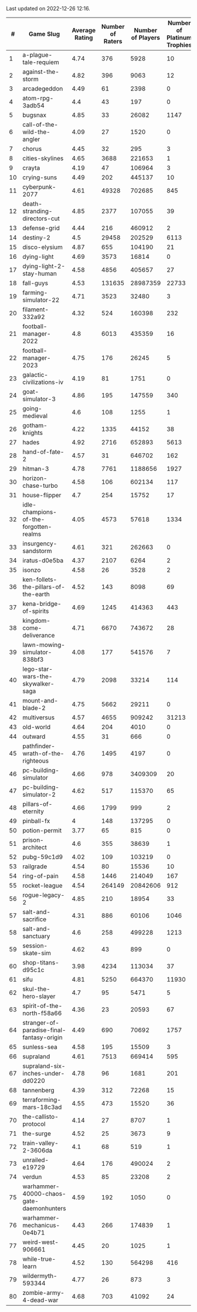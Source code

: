 Last updated on 2022-12-26 12:16.


|#|Game Slug|Average Rating|Number of Raters|Number of Players|Number of Platinum Trophies|Max Rarity (%)|
|---|---|---|---|---|---|---|
|1|a-plague-tale-requiem|4.74|376|5928|10|91|
|2|against-the-storm|4.82|396|9063|12|33|
|3|arcadegeddon|4.49|61|2398|0|91|
|4|atom-rpg-3adb54|4.4|43|197|0|98|
|5|bugsnax|4.85|33|26082|1147|97|
|6|call-of-the-wild-the-angler|4.09|27|1520|0|47|
|7|chorus|4.45|32|295|3|85|
|8|cities-skylines|4.65|3688|221653|1|72|
|9|crayta|4.19|47|106964|3|23|
|10|crying-suns|4.49|202|445137|10|65|
|11|cyberpunk-2077|4.61|49328|702685|845|64|
|12|death-stranding-directors-cut|4.85|2377|107055|39|76|
|13|defense-grid|4.44|216|460912|2|80|
|14|destiny-2|4.5|29458|202529|6113|94|
|15|disco-elysium|4.87|655|104190|21|28|
|16|dying-light|4.69|3573|16814|0|96|
|17|dying-light-2-stay-human|4.58|4856|405657|27|4|
|18|fall-guys|4.53|131635|28987359|22733|7|
|19|farming-simulator-22|4.71|3523|32480|3|78|
|20|filament-332a92|4.32|524|160398|232|93|
|21|football-manager-2022|4.8|6013|435359|16|49|
|22|football-manager-2023|4.75|176|26245|5|79|
|23|galactic-civilizations-iv|4.19|81|1751|0|80|
|24|goat-simulator-3|4.86|195|147559|340|91|
|25|going-medieval|4.6|108|1255|1|67|
|26|gotham-knights|4.22|1335|44152|38|18|
|27|hades|4.92|2716|652893|5613|89|
|28|hand-of-fate-2|4.57|31|646702|162|72|
|29|hitman-3|4.78|7761|1188656|1927|48|
|30|horizon-chase-turbo|4.58|106|602134|117|88|
|31|house-flipper|4.7|254|15752|17|94|
|32|idle-champions-of-the-forgotten-realms|4.05|4573|57618|1334|14|
|33|insurgency-sandstorm|4.61|321|262663|0|6|
|34|iratus-d0e5ba|4.37|2107|6264|2|85|
|35|isonzo|4.58|26|3528|2|58|
|36|ken-follets-the-pillars-of-the-earth|4.52|143|8098|69|46|
|37|kena-bridge-of-spirits|4.69|1245|414363|443|94|
|38|kingdom-come-deliverance|4.71|6670|743672|28|30|
|39|lawn-mowing-simulator-838bf3|4.08|177|541576|7|86|
|40|lego-star-wars-the-skywalker-saga|4.79|2098|33214|114|97|
|41|mount-and-blade-2|4.75|5662|29211|0|18|
|42|multiversus|4.57|4655|909242|31213|76|
|43|old-world|4.64|204|4010|0|84|
|44|outward|4.55|31|666|0|74|
|45|pathfinder-wrath-of-the-righteous|4.76|1495|4197|0|47|
|46|pc-building-simulator|4.66|978|3409309|20|48|
|47|pc-building-simulator-2|4.62|517|115370|65|74|
|48|pillars-of-eternity|4.66|1799|999|2|80|
|49|pinball-fx|4|148|137295|0|86|
|50|potion-permit|3.77|65|815|0|98|
|51|prison-architect|4.6|355|38639|1|32|
|52|pubg-59c1d9|4.02|109|103219|0|72|
|53|railgrade|4.54|80|15536|10|98|
|54|ring-of-pain|4.58|1446|214049|167|96|
|55|rocket-league|4.54|264149|20842606|912|77|
|56|rogue-legacy-2|4.85|210|18954|33|2|
|57|salt-and-sacrifice|4.31|886|60106|1046|91|
|58|salt-and-sanctuary|4.6|258|499228|1213|83|
|59|session-skate-sim|4.62|43|899|0|24|
|60|shop-titans-d95c1c|3.98|4234|113034|37|97|
|61|sifu|4.81|5250|664370|11930|96|
|62|skul-the-hero-slayer|4.7|95|5471|5|96|
|63|spirit-of-the-north-f58a66|4.36|23|20593|67|64|
|64|stranger-of-paradise-final-fantasy-origin|4.49|690|70692|1757|98|
|65|sunless-sea|4.58|195|15509|3|37|
|66|supraland|4.61|7513|669414|595|99|
|67|supraland-six-inches-under-dd0220|4.78|96|1681|201|99|
|68|tannenberg|4.39|312|72268|15|88|
|69|terraforming-mars-18c3ad|4.55|473|15520|36|49|
|70|the-callisto-protocol|4.14|27|8707|1|92|
|71|the-surge|4.52|25|3673|9|94|
|72|train-valley-2-3606da|4.1|68|519|1|89|
|73|unrailed-e19729|4.64|176|490024|2|7|
|74|verdun|4.53|85|23208|2|75|
|75|warhammer-40000-chaos-gate-daemonhunters|4.59|192|1050|0|66|
|76|warhammer-mechanicus-0e4b71|4.43|266|174839|1|24|
|77|weird-west-906661|4.45|20|1025|1|84|
|78|while-true-learn|4.52|130|564298|416|93|
|79|wildermyth-593344|4.77|26|873|3|11|
|80|zombie-army-4-dead-war|4.68|703|41092|24|67|
